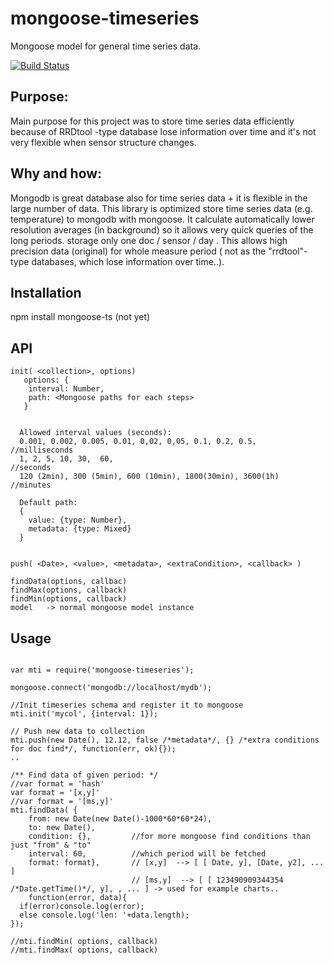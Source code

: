 mongoose-timeseries
===================

Mongoose model for general time series data.

[![Build Status](https://travis-ci.org/jupe/mongoose-timeseries.png?branch=master)](https://travis-ci.org/jupe/mongoose-timeseries)

Purpose:
--------
Main purpose for this project was to store time series data efficiently because of RRDtool -type database lose information over time 
and it's not very flexible when sensor structure changes.

Why and how:
------------
Mongodb is great database also for time series data + it is flexible in the large number of data. This library is optimized store 
time series data (e.g. temperature) to mongodb with mongoose. It calculate automatically lower resolution averages (in background) 
so it allows very quick queries of the long periods. storage only one doc / sensor / day . This allows high precision data (original) 
for whole measure period ( not as the "rrdtool"-type databases, which lose information over time..).

Installation
------------

npm install mongoose-ts (not yet)


API
---
```
init( <collection>, options)
   options: {
    interval: Number,
    path: <Mongoose paths for each steps>
   }


  Allowed interval values (seconds): 
  0.001, 0.002, 0.005, 0.01, 0,02, 0,05, 0.1, 0.2, 0.5,       //milliseconds
  1, 2, 5, 10, 30,  60,                                       //seconds
  120 (2min), 300 (5min), 600 (10min), 1800(30min), 3600(1h)  //minutes
  
  Default path:
  { 
    value: {type: Number}, 
    metadata: {type: Mixed}
  }


push( <Date>, <value>, <metadata>, <extraCondition>, <callback> )

findData(options, callbac)
findMax(options, callback)
findMin(options, callback)
model   -> normal mongoose model instance
```

Usage
------------

```

var mti = require('mongoose-timeseries');

mongoose.connect('mongodb://localhost/mydb');

//Init timeseries schema and register it to mongoose
mti.init('mycol', {interval: 1});

// Push new data to collection
mti.push(new Date(), 12.12, false /*metadata*/, {} /*extra conditions for doc find*/, function(err, ok){});
..

/** Find data of given period: */
//var format = 'hash'
var format = '[x,y]'
//var format = '[ms,y]'
mti.findData( {
    from: new Date(new Date()-1000*60*60*24), 
    to: new Date(), 
    condition: {},         //for more mongoose find conditions than just "from" & "to"
    interval: 60,          //which period will be fetched
    format: format},       // [x,y]  --> [ [ Date, y], [Date, y2], ... ]
                           // [ms,y]  --> [ [ 123490909344354 /*Date.getTime()*/, y], , ... ] -> used for example charts..
    function(error, data){
  if(error)console.log(error);
  else console.log('len: '+data.length);
});

//mti.findMin( options, callback)
//mti.findMax( options, callback)

```

